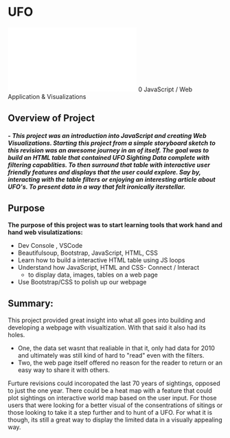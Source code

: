 # UFO
![webpage](file:///C:/Users/njliv/Class_Work/UFO/Module/_UFO%20Finder_.html)
0
JavaScript / Web Application & Visualizations

## Overview of Project

#### - *This project was an introduction into JavaScript and creating Web Visualizations. Starting this project from a simple storyboard sketch to this revision was an awesome journey in an of itself. The goal was to build an HTML table that contained UFO Sighting Data complete with filtering capablities. To then surround that table with interactive user friendly features and displays that the user could explore. Say by, interacting with the table filters or enjoying an interesting article about UFO's. To present data in a way that felt ironically iterstellar.* 

## Purpose

**The purpose of this project was to start learning tools that work hand and hand web visulatizations:**
   - Dev Console  , VSCode
  - Beautifulsoup, Bootstrap, JavaScript, HTML, CSS
  - Learn how to build a interactive HTML table using JS loops
  - Understand how JavaScript, HTML and CSS- Connect / Interact 
      - to display data, images, tables on a web page 
  - Use Bootstrap/CSS to polish up our webpage 
    

## Summary: 
 This project provided great insight into what all goes into building and developing a webpage with visualtization. With that said it also had its holes. 
  - One, the data set wasnt that realiable in that it, only had data for 2010 and ultimately was still kind of hard to "read" even with the filters. 
  - Two, the web page itself offered no reason for the reader to return or an easy way to share it with others. 
  
  Furture revisions could incoropated the last 70 years of sightings, opposed to just the one year. There could be a heat map with a feature that could plot sightings on interactive world map based on the user input. For those users that were looking for a better visual of the consentrations of sitings or those looking to take it a step further and to hunt of a UFO. For what it is though, its still a great way to display the limited data in a visually appealing way. 
  
  
